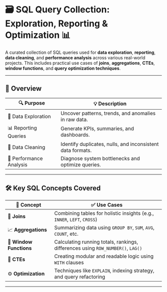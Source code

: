 # 🗃️ SQL Query Collection: Exploration, Reporting & Optimization 📊

A curated collection of SQL queries used for **data exploration**, **reporting**, **data cleaning**, and **performance analysis** across various real-world projects. This includes practical use cases of **joins**, **aggregations**, **CTEs**, **window functions**, and **query optimization techniques**.

---

## 📌 Overview

| 🔍 Purpose                          | 💡 Description                                                                 |
|------------------------------------|--------------------------------------------------------------------------------|
| 🧭 Data Exploration                | Uncover patterns, trends, and anomalies in raw data.                          |
| 📊 Reporting Queries               | Generate KPIs, summaries, and dashboards.                                     |
| 🧹 Data Cleaning                   | Identify duplicates, nulls, and inconsistent data formats.                    |
| 🚀 Performance Analysis            | Diagnose system bottlenecks and optimize queries.                             |

---

## 🛠️ Key SQL Concepts Covered

| 🧩 Concept             | ✅ Use Cases                                                                 |
|------------------------|-----------------------------------------------------------------------------|
| 🔗 **Joins**           | Combining tables for holistic insights (e.g., `INNER`, `LEFT`, `CROSS`)     |
| 📈 **Aggregations**    | Summarizing data using `GROUP BY`, `SUM`, `AVG`, `COUNT`, etc.              |
| 🧵 **Window Functions**| Calculating running totals, rankings, differences using `ROW_NUMBER()`, `LAG()` |
| 🧱 **CTEs**            | Creating modular and readable logic using `WITH` clauses                     |
| ⚙️ **Optimization**     | Techniques like `EXPLAIN`, indexing strategy, and query refactoring         |

---
